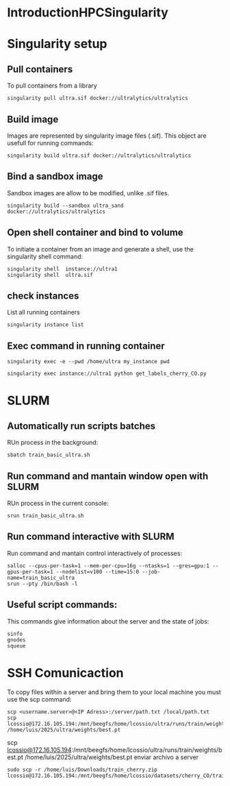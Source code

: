 # IntroductionHPCSingularity

# Singularity setup
## Pull containers
To pull containers from a library
```commandline
singularity pull ultra.sif docker://ultralytics/ultralytics
```

## Build image
Images are represented by singularity image files (.sif). This object are usefull for running commands:

```commandline
singularity build ultra.sif docker://ultralytics/ultralytics
```

## Bind a sandbox image
Sandbox images are allow to be modified, unlike .sif files. 

```commandline
singularity build --sandbox ultra_sand docker://ultralytics/ultralytics
```

## Open shell container and bind to volume
To initiate a container from an image and generate a shell, use the singularity shell command:
```commandline
singularity shell  instance://ultra1
singularity shell  ultra.sif
```


## check instances
List all running containers
```commandline
singularity instance list
```


## Exec command in running container

```commandline
singularity exec -e --pwd /home/ultra my_instance pwd
```

```commandline
singularity exec instance://ultra1 python get_labels_cherry_CO.py
```

# SLURM

## Automatically run scripts batches
RUn process in the background:
```commandline
sbatch train_basic_ultra.sh
```
## Run command and mantain window open with SLURM
RUn process in the current console:
```commandline
srun train_basic_ultra.sh
```


## Run command interactive with SLURM
Run command and mantain control interactively of processes:
```commandline
salloc --cpus-per-task=1 --mem-per-cpu=16g --ntasks=1 --gres=gpu:1 --gpus-per-task=1 --nodelist=v100 --time=15:0 --job-name=train_basic_ultra
srun --pty /bin/bash -l
```
## Useful script commands:
This commands give information about the server and the state of jobs:
```commandline
sinfo
gnodes
squeue
```


# SSH Comunicaction



To copy files within a server and bring them to your local machine you must use the scp command:

```commandline
scp <username.server>@<IP Adress>:/server/path.txt /local/path.txt
scp lcossio@172.16.105.194:/mnt/beegfs/home/lcossio/ultra/runs/train/weights/best.pt /home/luis/2025/ultra/weights/best.pt
```
scp lcossio@172.16.105.194:/mnt/beegfs/home/lcossio/ultra/runs/train/weights/best.pt /home/luis/2025/ultra/weights/best.pt
enviar archivo a server

```commandline
sudo scp -r /home/luis/Downloads/train_cherry.zip  lcossio@172.16.105.194:/mnt/beegfs/home/lcossio/datasets/cherry_CO/train.zip
```






